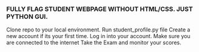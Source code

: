 ### FULLY FLAG STUDENT WEBPAGE WITHOUT HTML/CSS. JUST PYTHON GUI.

Clone repo to your local environment.
Run student_profile.py file
Create a new account if its your first time.
Log in into your account.
Make sure you are connected to the internet
Take the Exam and monitor your scores.
